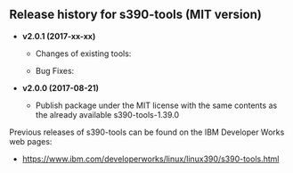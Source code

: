 Release history for s390-tools (MIT version)
--------------------------------------------

* __v2.0.1 (2017-xx-xx)__

  - Changes of existing tools:

  - Bug Fixes:

* __v2.0.0 (2017-08-21)__

  - Publish package under the MIT license with the same contents as
    the already available s390-tools-1.39.0

Previous releases of s390-tools can be found on the IBM Developer Works
web pages:

  - https://www.ibm.com/developerworks/linux/linux390/s390-tools.html
